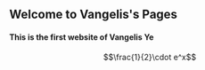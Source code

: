 ## Welcome to Vangelis's Pages

#### This is the first website of Vangelis Ye

$$\frac{1}{2}\cdot e^x$$
